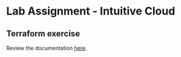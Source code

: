 # Lab Assignment - Intuitive Cloud

## Terraform exercise
Review the documentation [here](./terraform/README.md).